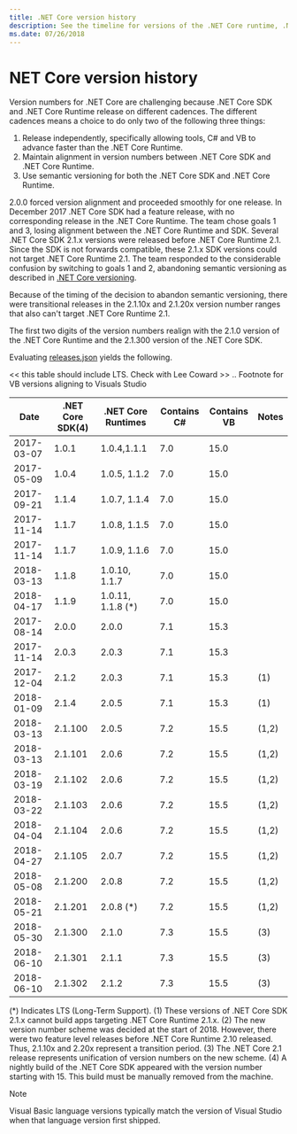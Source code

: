 ```yaml
---
title: .NET Core version history
description: See the timeline for versions of the .NET Core runtime, .NET Core SDK, C# compiler and VB.NET compiler.
ms.date: 07/26/2018
---
```


# NET Core version history

Version numbers for .NET Core are challenging because .NET Core SDK and .NET Core Runtime release on different cadences. The different cadences means a choice to do only two of the following three things:

1. Release independently, specifically allowing tools, C# and VB to advance faster than the .NET Core Runtime.
2. Maintain alignment in version numbers between .NET Core SDK and .NET Core Runtime.
3. Use semantic versioning for both the .NET Core SDK and .NET Core Runtime.

2.0.0 forced version alignment and proceeded smoothly for one release. In December 2017 .NET Core SDK had a feature release, with no corresponding release in the .NET Core Runtime. The team chose goals 1 and 3, losing alignment between the .NET Core Runtime and SDK. Several .NET Core SDK 2.1.x versions were released before .NET Core Runtime 2.1. Since the SDK is not forwards compatible, these 2.1.x SDK versions could not target .NET Core Runtime 2.1. The team responded to the considerable confusion by switching to goals 1 and 2, abandoning semantic versioning as described in [.NET Core versioning](index.md#versioning-details).

Because of the timing of the decision to abandon semantic versioning, there were transitional releases in the 2.1.10x and 2.1.20x version number ranges that also can't target .NET Core Runtime 2.1.

The first two digits of the version numbers realign with the 2.1.0 version of the .NET Core Runtime and the 2.1.300 version of the .NET Core SDK.

Evaluating [releases.json](https://github.com/dotnet/core/blob/master/release-notes/releases.json) yields the following.

<< this table should include LTS.  Check with Lee Coward >>
.. Footnote for VB versions aligning to Visuals Studio


| Date       | .NET Core SDK(4) | .NET Core Runtimes | Contains C# | Contains VB | Notes |
|------------|------------------|--------------------|-------------|-------------|-------|
| 2017-03-07 | 1.0.1            | 1.0.4,1.1.1        | 7.0         | 15.0        |       |
| 2017-05-09 | 1.0.4            | 1.0.5, 1.1.2       | 7.0         | 15.0        |       |
| 2017-09-21 | 1.1.4            | 1.0.7, 1.1.4       | 7.0         | 15.0        |       |
| 2017-11-14 | 1.1.7            | 1.0.8, 1.1.5       | 7.0         | 15.0        |       |
| 2017-11-14 | 1.1.7            | 1.0.9, 1.1.6       | 7.0         | 15.0        |       |
| 2018-03-13 | 1.1.8            | 1.0.10, 1.1.7      | 7.0         | 15.0        |       |
| 2018-04-17 | 1.1.9            | 1.0.11, 1.1.8 (*)  | 7.0         | 15.0        |       |
| 2017-08-14 | 2.0.0            | 2.0.0              | 7.1         | 15.3        |       |
| 2017-11-14 | 2.0.3            | 2.0.3              | 7.1         | 15.3        |       |
| 2017-12-04 | 2.1.2            | 2.0.3              | 7.1         | 15.3        | (1)   |
| 2018-01-09 | 2.1.4            | 2.0.5              | 7.1         | 15.3        | (1)   |
| 2018-03-13 | 2.1.100          | 2.0.5              | 7.2         | 15.5        | (1,2) |
| 2018-03-13 | 2.1.101          | 2.0.6              | 7.2         | 15.5        | (1,2) |
| 2018-03-19 | 2.1.102          | 2.0.6              | 7.2         | 15.5        | (1,2) |
| 2018-03-22 | 2.1.103          | 2.0.6              | 7.2         | 15.5        | (1,2) |
| 2018-04-04 | 2.1.104          | 2.0.6              | 7.2         | 15.5        | (1,2) |
| 2018-04-27 | 2.1.105          | 2.0.7              | 7.2         | 15.5        | (1,2) |
| 2018-05-08 | 2.1.200          | 2.0.8              | 7.2         | 15.5        | (1,2) |
| 2018-05-21 | 2.1.201          | 2.0.8 (*)          | 7.2         | 15.5        | (1,2) |
| 2018-05-30 | 2.1.300          | 2.1.0              | 7.3         | 15.5        | (3)   |
| 2018-06-10 | 2.1.301          | 2.1.1              | 7.3         | 15.5        | (3)   |
| 2018-06-10 | 2.1.302          | 2.1.2              | 7.3         | 15.5        | (3)   |

(*) Indicates LTS (Long-Term Support).
(1) These versions of .NET Core SDK 2.1.x cannot build apps targeting .NET Core Runtime 2.1.x.
(2) The new version number scheme was decided at the start of 2018. However, there were two feature level releases before .NET Core Runtime 2.10 released. Thus, 2.1.10x and 2.20x represent a transition period.
(3) The .NET Core 2.1 release represents unification of version numbers on the new scheme.
(4) A nightly build of the .NET Core SDK appeared with the version number starting with 15. This build must be manually removed from the machine.

> [!NOTE]
> Visual Basic language versions typically match the version of Visual Studio when that language version first shipped.
